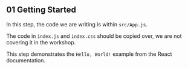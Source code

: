 ## 01 Getting Started

In this step, the code we are writing is within `src/App.js`.

The code in `index.js` and `index.css` should be copied over, we are not covering it in the workshop.

This step demonstrates the `Hello, World!` example from the React documentation.